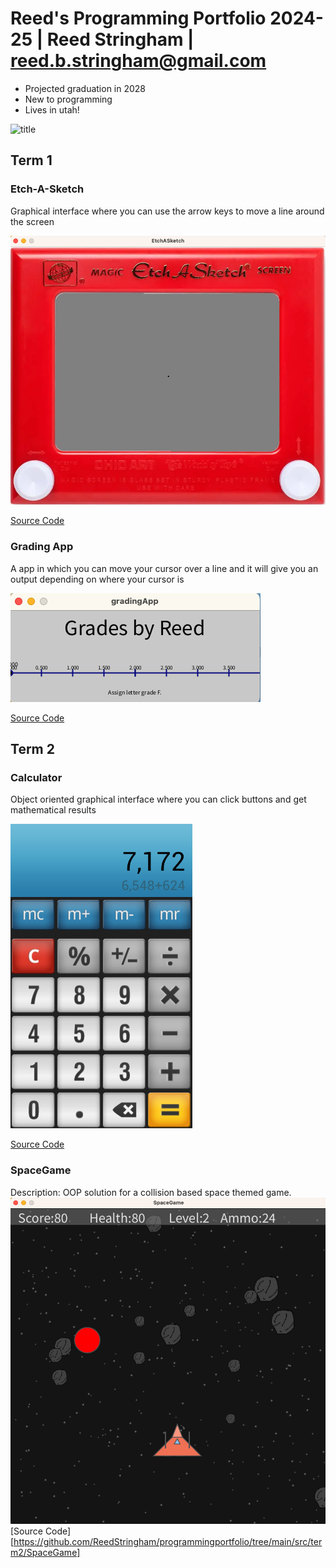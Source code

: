 # Reed's Programming Portfolio 2024-25 | Reed Stringham | reed.b.stringham@gmail.com
* Projected graduation in 2028
* New to programming
* Lives in utah!

![title](https://www.google.com/imgres?q=racoon&imgurl=https%3A%2F%2Fwww.lrt.lt%2Fimg%2F2022%2F02%2F09%2F1191080-981331-1287x836.jpg&imgrefurl=https%3A%2F%2Fessetavans.nl%2F2023%2F06%2F19%2Fracoons-across-europe%2F&docid=WnJUy3lDSAk-8M&tbnid=uwiA3fUv7rchTM&vet=12ahUKEwjZxNG21oGIAxWPLUQIHSmNDWQQM3oECFwQAA..i&w=1254&h=836&hcb=2&ved=2ahUKEwjZxNG21oGIAxWPLUQIHSmNDWQQM3oECFwQAA)

## Term 1
### Etch-A-Sketch
Graphical interface where you can use the arrow keys to move a line around the screen

![Running App](https://github.com/ReedStringham/programmingportfolio/blob/main/images/etch.png?raw=true)

[Source Code](https://github.com/ReedStringham/programmingportfolio/blob/main/src/term1/EtchASketch.pde)

### Grading App
A app in which you can move your cursor over a line and it will give you an output depending on where your cursor is

![Running App](https://github.com/ReedStringham/programmingportfolio/blob/main/images/grading.png?raw=true)

[Source Code](https://github.com/ReedStringham/programmingportfolio/blob/main/src/term1/gradingApp.pde)
## Term 2
### Calculator
Object oriented graphical interface where you can click buttons and get mathematical results

![Running App](https://github.com/ReedStringham/programmingportfolio/blob/main/images/calc.png?raw=true)

[Source Code](https://github.com/ReedStringham/programmingportfolio/blob/main/src/term2/Calculator/Calculator.pde)

### SpaceGame
Description: OOP solution for a collision based space themed game.
![Gameplay](https://github.com/ReedStringham/programmingportfolio/blob/main/images/spacegame.png)
[Source Code][https://github.com/ReedStringham/programmingportfolio/tree/main/src/term2/SpaceGame]
